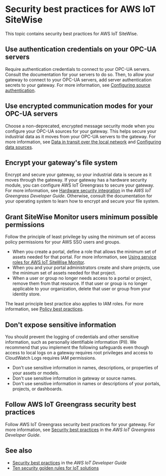 # Security best practices for AWS IoT SiteWise<a name="security-best-practices"></a>

This topic contains security best practices for AWS IoT SiteWise\.

## Use authentication credentials on your OPC\-UA servers<a name="security-best-practices-opc-ua-authentication"></a>

Require authentication credentials to connect to your OPC\-UA servers\. Consult the documentation for your servers to do so\. Then, to allow your gateway to connect to your OPC\-UA servers, add server authentication secrets to your gateway\. For more information, see [Configuring source authentication](configure-source-authentication.md)\.

## Use encrypted communication modes for your OPC\-UA servers<a name="security-best-practices-opc-ua-encryption"></a>

Choose a non\-deprecated, encrypted message security mode when you configure your OPC\-UA sources for your gateway\. This helps secure your industrial data as it moves from your OPC\-UA servers to the gateway\. For more information, see [Data in transit over the local network](encryption-in-transit.md#local-encryption-in-transit) and [Configuring data sources](configure-sources.md)\.

## Encrypt your gateway's file system<a name="security-best-practices-gateway-encryption"></a>

Encrypt and secure your gateway, so your industrial data is secure as it moves through the gateway\. If your gateway has a hardware security module, you can configure AWS IoT Greengrass to secure your gateway\. For more information, see [Hardware security integration](https://docs.aws.amazon.com/greengrass/latest/developerguide/hardware-security.html) in the *AWS IoT Greengrass Developer Guide*\. Otherwise, consult the documentation for your operating system to learn how to encrypt and secure your file system\.

## Grant SiteWise Monitor users minimum possible permissions<a name="security-best-practices-minimum-monitor-permissions"></a>

Follow the principle of least privilege by using the minimum set of access policy permissions for your AWS SSO users and groups\.
+ When you create a portal, define a role that allows the minimum set of assets needed for that portal\. For more information, see [Using service roles for AWS IoT SiteWise Monitor](monitor-service-role.md)\.
+ When you and your portal administrators create and share projects, use the minimum set of assets needed for that project\.
+ When a user or group no longer needs access to a portal or project, remove them from that resource\. If that user or group is no longer applicable to your organization, delete that user or group from your identity store\.

The least principle best practice also applies to IAM roles\. For more information, see [Policy best practices](security_iam_id-based-policy-examples.md#security_iam_service-with-iam-policy-best-practices)\.

## Don't expose sensitive information<a name="security-best-practices-sensitive-information"></a>

You should prevent the logging of credentials and other sensitive information, such as personally identifiable information \(PII\)\. We recommend that you implement the following safeguards even though access to local logs on a gateway requires root privileges and access to CloudWatch Logs requires IAM permissions\.
+ Don't use sensitive information in names, descriptions, or properties of your assets or models\.
+ Don't use sensitive information in gateway or source names\.
+ Don't use sensitive information in names or descriptions of your portals, projects, or dashboards\.

## Follow AWS IoT Greengrass security best practices<a name="security-best-practices-greengrass-guidelines"></a>

Follow AWS IoT Greengrass security best practices for your gateway\. For more information, see [Security best practices](https://docs.aws.amazon.com/greengrass/latest/developerguide/security-best-practices.html) in the *AWS IoT Greengrass Developer Guide*\.

## See also<a name="security-best-practices-see-also"></a>
+ [Security best practices](https://docs.aws.amazon.com/iot/latest/developerguide/security-best-practices.html) in the *AWS IoT Developer Guide*
+ [Ten security golden rules for IoT solutions](http://aws.amazon.com/blogs/iot/ten-security-golden-rules-for-iot-solutions/)